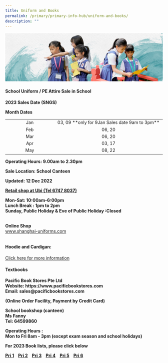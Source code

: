 ```yaml
---
title: Uniform and Books
permalink: /primary/primary-info-hub/uniform-and-books/
description: ""
---
```

![](/images/01%20Banner%20Photos/info-hub.jpg)
<h4><strong>School Uniform / PE Attire Sale in School</strong></h4>
<p><strong>2023 Sales Date (SNGS)</strong></p>
<p><strong>Month Dates</strong></p>
<table width="693">
<tbody>
<tr>
<td style="text-align: center;" width="205">Jan</td>
<td style="text-align: center;" width="488">03, 09 **only for 9Jan Sales date 9am to 3pm**</td>
</tr>
<tr>
<td style="text-align: center;" width="205">Feb</td>
<td style="text-align: center;" width="488">06, 20</td>
</tr>
<tr>
<td style="text-align: center;" width="205">Mar</td>
<td style="text-align: center;" width="488">06, 20</td>
</tr>
<tr>
<td style="text-align: center;">Apr</td>
<td style="text-align: center;">03, 17</td>
</tr>
<tr>
<td style="text-align: center;">May</td>
<td style="text-align: center;">08, 22</td>
</tr>
</tbody>
</table>
<p><strong>Operating Hours: </strong><strong>9.00am to 2.30pm</strong></p>
<p><strong>Sale Location: School Canteen </strong></p>
<p><strong>Updated: 12 Dec&nbsp;</strong><strong>2022</strong></p>
<p><strong><u>Retail shop at Ubi  (Tel 6747 8037)</u></strong>
</p><p><strong>Mon-Sat: 10:00am-6:00pm</strong><br><strong>Lunch Break : 1pm to 2pm</strong><br><strong>Sunday, Public Holiday &amp; Eve of Public Holiday :Closed </strong></p><br><strong>Online Shop</strong><br><a href="http://www.shanghai-uniforms.com/">www.shanghai-uniforms.com</a>
<table border="0" width="693" cellspacing="0" cellpadding="0">

</table>
<h4><strong>Hoodie and Cardigan:</strong></h4>

[Click here for more information](https://www.magdalene.com.sg/chijstnicholas)



<h4><strong>Textbooks</strong></h4>
<p><strong>Pacific Book Stores Pte Ltd</strong><strong>
<br>
Website:  https://www.pacificbookstores.com
<br>
	Email: sales@pacificbookstores.com

</strong></p><p><strong><strong>(Online Order Facility, Payment by Credit Card)</strong></strong></p><strong>
<p><strong>School bookshop (canteen)</strong><br>Ms Fanny<br>Tel: 64599860</p>
<p><strong>Operating Hours :<br></strong>Mon to Fri&nbsp;8am - 3pm&nbsp;(<strong>except exam season and school holidays)
	
For 2023 Book lists, please click below<br>
																											 
[Pri 1](/files/P1.pdf)&nbsp;&nbsp;&nbsp;&nbsp;[Pri 2](/files/P2.pdf)&nbsp;&nbsp;&nbsp;&nbsp;[Pri 3](/files/P3.pdf)&nbsp;&nbsp;&nbsp;&nbsp;[Pri 4](/files/P4%2010102022.pdf)&nbsp;&nbsp;&nbsp;&nbsp;[Pri 5](/files/P5%20CL%20%20Booklist%202023.pdf)&nbsp;&nbsp;&nbsp;&nbsp;[Pri 6](/files/P6%2010102022.pdf)</strong></p></strong>